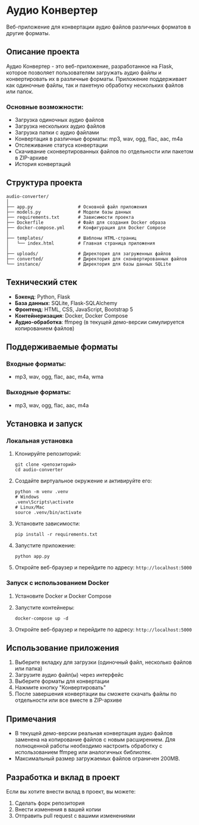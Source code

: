 # Аудио Конвертер

Веб-приложение для конвертации аудио файлов различных форматов в другие форматы.

## Описание проекта

Аудио Конвертер - это веб-приложение, разработанное на Flask, которое позволяет пользователям загружать аудио файлы и конвертировать их в различные форматы. Приложение поддерживает как одиночные файлы, так и пакетную обработку нескольких файлов или папок.

### Основные возможности:
- Загрузка одиночных аудио файлов
- Загрузка нескольких аудио файлов
- Загрузка папки с аудио файлами
- Конвертация в различные форматы: mp3, wav, ogg, flac, aac, m4a
- Отслеживание статуса конвертации
- Скачивание сконвертированных файлов по отдельности или пакетом в ZIP-архиве
- История конвертаций

## Структура проекта

```
audio-converter/
│
├── app.py                 # Основной файл приложения
├── models.py              # Модели базы данных
├── requirements.txt       # Зависимости проекта
├── Dockerfile             # Файл для создания Docker образа
├── docker-compose.yml     # Конфигурация для Docker Compose
│
├── templates/             # Шаблоны HTML-страниц
│   └── index.html         # Главная страница приложения
│
├── uploads/               # Директория для загруженных файлов
├── converted/             # Директория для сконвертированных файлов
└── instance/              # Директория для базы данных SQLite
```

## Технический стек

- **Бэкенд**: Python, Flask
- **База данных**: SQLite, Flask-SQLAlchemy
- **Фронтенд**: HTML, CSS, JavaScript, Bootstrap 5
- **Контейнеризация**: Docker, Docker Compose
- **Аудио-обработка**: ffmpeg (в текущей демо-версии симулируется копированием файлов)

## Поддерживаемые форматы

### Входные форматы:
- mp3, wav, ogg, flac, aac, m4a, wma

### Выходные форматы:
- mp3, wav, ogg, flac, aac, m4a

## Установка и запуск

### Локальная установка

1. Клонируйте репозиторий:
   ```
   git clone <репозиторий>
   cd audio-converter
   ```

2. Создайте виртуальное окружение и активируйте его:
   ```
   python -m venv .venv
   # Windows
   .venv\Scripts\activate
   # Linux/Mac
   source .venv/bin/activate
   ```

3. Установите зависимости:
   ```
   pip install -r requirements.txt
   ```

4. Запустите приложение:
   ```
   python app.py
   ```

5. Откройте веб-браузер и перейдите по адресу: `http://localhost:5000`

### Запуск с использованием Docker

1. Установите Docker и Docker Compose

2. Запустите контейнеры:
   ```
   docker-compose up -d
   ```

3. Откройте веб-браузер и перейдите по адресу: `http://localhost:5000`

## Использование приложения

1. Выберите вкладку для загрузки (одиночный файл, несколько файлов или папка)
2. Загрузите аудио файл(ы) через интерфейс
3. Выберите форматы для конвертации
4. Нажмите кнопку "Конвертировать"
5. После завершения конвертации вы сможете скачать файлы по отдельности или все вместе в ZIP-архиве

## Примечания

- В текущей демо-версии реальная конвертация аудио файлов заменена на копирование файлов с новым расширением. Для полноценной работы необходимо настроить обработку с использованием ffmpeg или аналогичных библиотек.
- Максимальный размер загружаемых файлов ограничен 200MB.

## Разработка и вклад в проект

Если вы хотите внести вклад в проект, вы можете:
1. Сделать форк репозитория
2. Внести изменения в вашей копии
3. Отправить pull request с вашими изменениями